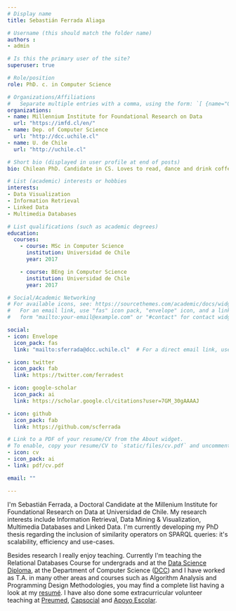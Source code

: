 ```yaml
---
# Display name
title: Sebastián Ferrada Aliaga

# Username (this should match the folder name)
authors :
- admin

# Is this the primary user of the site?
superuser: true

# Role/position
role: PhD. c. in Computer Science

# Organizations/Affiliations
#   Separate multiple entries with a comma, using the form: `[ {name="Org1", url=""}, {name="Org2", url=""} ]`.
organizations:
- name: Millennium Institute for Foundational Research on Data
  url: "https://imfd.cl/en/" 
- name: Dep. of Computer Science
  url: "http://dcc.uchile.cl"
- name: U. de Chile
  url: "http://uchile.cl"

# Short bio (displayed in user profile at end of posts)
bio: Chilean PhD. Candidate in CS. Loves to read, dance and drink coffee.

# List (academic) interests or hobbies
interests:
- Data Visualization
- Information Retrieval
- Linked Data
- Multimedia Databases

# List qualifications (such as academic degrees)
education:
  courses:
    - course: MSc in Computer Science
      institution: Universidad de Chile
      year: 2017

    - course: BEng in Computer Science
      institution: Universidad de Chile
      year: 2017

# Social/Academic Networking
# For available icons, see: https://sourcethemes.com/academic/docs/widgets/#icons
#   For an email link, use "fas" icon pack, "envelope" icon, and a link in the
#   form "mailto:your-email@example.com" or "#contact" for contact widget.

social:
- icon: Envelope
  icon_pack: fas
  link: "mailto:sferrada@dcc.uchile.cl"  # For a direct email link, use "mailto:test@example.org".

- icon: twitter
  icon_pack: fab
  link: https://twitter.com/ferradest

- icon: google-scholar
  icon_pack: ai
  link: https://scholar.google.cl/citations?user=7GM_30gAAAAJ

- icon: github
  icon_pack: fab
  link: https://github.com/scferrada

# Link to a PDF of your resume/CV from the About widget.
# To enable, copy your resume/CV to `static/files/cv.pdf` and uncomment the lines below.
- icon: cv
- icon_pack: ai
- link: pdf/cv.pdf

email: ""

---
```


I'm Sebastián Ferrada, a Doctoral Candidate at the Millenium Institute for Foundational Research on Data at Universidad de Chile. 
My research interests include Information Retrieval, Data Mining & Visualization, Multimedia Databases and Linked Data. 
I'm currently developing my PhD thesis regarding the inclusion of similarity operators on SPARQL queries: it's scalability, efficiency and use-cases.

Besides research I really enjoy teaching. 
Currently I'm teaching the Relational Databases Course for undergrads and at the <a href="https://www.dcc.uchile.cl/datos"> Data Science Diploma</a>,  at the Department of Computer Science (<a href="http://dcc.uchile.cl">DCC</a>) and 
I have worked as T.A. in many other areas and courses such as Algorithm Analysis and Programming Design Methodologies, you may find a complete list having a look at my <a href="/pdf/cv.pdf">resumé</a>. 
I have also done some extracurricular volunteer teaching at <a href="http://www.preumeduchile.cl/">Preumed</a>, 
<a href="https://sites.google.com/a/capsocial.cl/capsocial/">Capsocial</a> and 
<a href="http://escuela.ingenieria.uchile.cl/vida-estudiantil/127291/grupos-organizados">Apoyo Escolar</a>.
